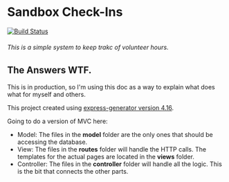 # Sandbox Check-Ins
[![Build Status](https://travis-ci.org/Mottelz/sandbox-checkins.svg?branch=master)](https://travis-ci.org/Mottelz/sandbox-checkins)

###### This is a simple system to keep trakc of volunteer hours.

## The Answers WTF.
This is in production, so I'm using this doc as a way to explain what does what for myself and others. 

This project created using [express-generator version 4.16](https://www.npmjs.com/package/express-generator). 

Going to do a version of MVC here: 
- Model: The files in the **model** folder are the only ones that should be accessing the database. 
- View: The files in the **routes** folder will handle the HTTP calls. The templates for the actual pages are located in the **views** folder. 
- Controller: The files in the **controller** folder will handle all the logic. This is the bit that connects the other parts. 
